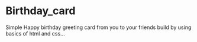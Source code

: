 # Birthday_card
Simple Happy birthday greeting card from you to your friends build by using basics of html and css...
